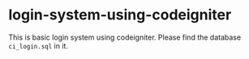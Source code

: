 # login-system-using-codeigniter
This is basic login system using codeigniter. Please find the database `ci_login.sql` in it.
